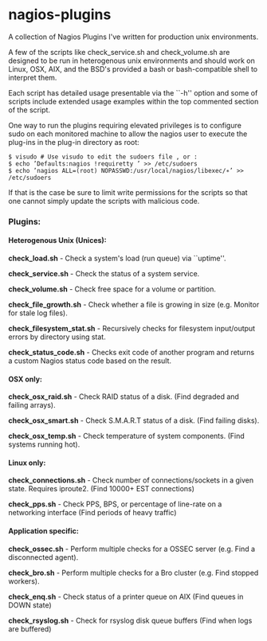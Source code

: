 nagios-plugins
==============

A collection of Nagios Plugins I've written for production unix environments.

A few of the scripts like check_service.sh and check_volume.sh are designed to
be run in heterogenous unix environments and should work on Linux, OSX, AIX, and
the BSD's provided a bash or bash-compatible shell to interpret them.

Each script has detailed usage presentable via the ``-h'' option and some of
scripts include extended usage examples within the top commented section of the script.

One way to run the plugins requiring elevated privileges is to
configure sudo on each monitored machine to allow the nagios
user to execute the plug-ins in the plug-in directory as root:
```
$ visudo # Use visudo to edit the sudoers file , or :
$ echo ’Defaults:nagios !requiretty ’ >> /etc/sudoers
$ echo ’nagios ALL=(root) NOPASSWD:/usr/local/nagios/libexec/∗’ >> /etc/sudoers
```

If that is the case be sure to limit write permissions for the scripts so that
one cannot simply update the scripts with malicious code.

### Plugins:

#### Heterogenous Unix (Unices):

**check_load.sh** - Check a system's load (run queue) via ``uptime''.

**check_service.sh** - Check the status of a system service.

**check_volume.sh** - Check free space for a volume or partition.

**check_file_growth.sh** - Check whether a file is growing in size (e.g. Monitor for stale log files).

**check_filesystem_stat.sh** - Recursively checks for filesystem input/output errors by directory using stat.

**check_status_code.sh** - Checks exit code of another program and returns a custom Nagios status code based on the result.

#### OSX only:

**check_osx_raid.sh** - Check RAID status of a disk. (Find degraded and failing arrays).

**check_osx_smart.sh** - Check S.M.A.R.T status of a disk. (Find failing disks).

**check_osx_temp.sh** - Check temperature of system components. (Find systems running hot).

#### Linux only:

**check_connections.sh** - Check number of connections/sockets in a given state. Requires iproute2. (Find 10000+ EST connections)

**check_pps.sh** - Check PPS, BPS, or percentage of line-rate on a networking interface (Find periods of heavy traffic)

#### Application specific:

**check_ossec.sh** - Perform multiple checks for a OSSEC server (e.g. Find a disconnected agent).

**check_bro.sh** - Perform multiple checks for a Bro cluster (e.g. Find stopped workers).

**check_enq.sh** - Check status of a printer queue on AIX (Find queues in DOWN state)

**check_rsyslog.sh** - Check for rsyslog disk queue buffers (Find when logs are buffered)

